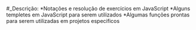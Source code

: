 #_Descrição:
*Notações e resolução de exercícios em JavaScript
*Alguns templetes em JavaScript para serem utilizados
*Algumas funções prontas para serem utilizadas em projetos especificos


